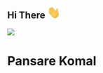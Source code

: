 <h2> Hi There <img src="https://github.com/ABSphreak/ABSphreak/blob/master/gifs/Hi.gif" width="30px"></h2>
<img src="home/pansare-komal/Downloads/pixel-art-12601_256.gif" width="100px"></h2>
<div align="left" width="50">
</div>


# Pansare Komal
    
    

<!--
Here are some ideas to get you started:

- 🔭 I’m currently working on ...
- 🌱 I’m currently learning ...
- 👯 I’m looking to collaborate on ...
- 🤔 I’m looking for help with ...
- 💬 Ask me about ...
- 📫 How to reach me: ...
- 😄 Pronouns: ...
- ⚡ Fun fact: ...
-->

<!---
Pansarekomal039/Pansarekomal039 is a ✨ special ✨ repository because its `README.md` (this file) appears on your GitHub profile.
You can click the Preview link to take a look at your changes.
--->
